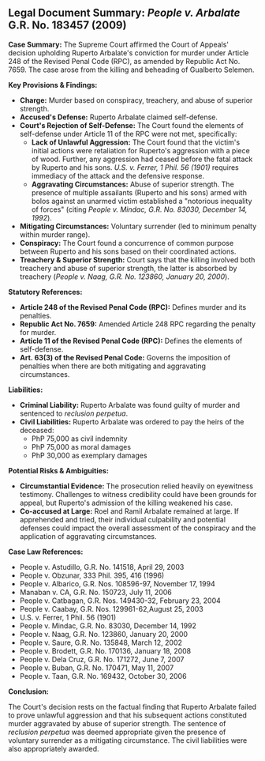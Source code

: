 ## Legal Document Summary: *People v. Arbalate* G.R. No. 183457 (2009)

**Case Summary:** The Supreme Court affirmed the Court of Appeals' decision upholding Ruperto Arbalate's conviction for murder under Article 248 of the Revised Penal Code (RPC), as amended by Republic Act No. 7659. The case arose from the killing and beheading of Gualberto Selemen.

**Key Provisions & Findings:**

*   **Charge:** Murder based on conspiracy, treachery, and abuse of superior strength.
*   **Accused's Defense:** Ruperto Arbalate claimed self-defense.
*   **Court's Rejection of Self-Defense:** The Court found the elements of self-defense under Article 11 of the RPC were not met, specifically:
    *   **Lack of Unlawful Aggression:**  The Court found that the victim's initial actions were retaliation for Ruperto's aggression with a piece of wood. Further, any aggression had ceased before the fatal attack by Ruperto and his sons. *U.S. v. Ferrer, 1 Phil. 56 (1901)* requires immediacy of the attack and the defensive response.
    *   **Aggravating Circumstances:** Abuse of superior strength. The presence of multiple assailants (Ruperto and his sons) armed with bolos against an unarmed victim established a "notorious inequality of forces" (citing *People v. Mindac, G.R. No. 83030, December 14, 1992*).
*   **Mitigating Circumstances:** Voluntary surrender (led to minimum penalty within murder range).
*   **Conspiracy:** The Court found a concurrence of common purpose between Ruperto and his sons based on their coordinated actions.
*   **Treachery & Superior Strength:** Court says that the killing involved both treachery and abuse of superior strength, the latter is absorbed by treachery (*People v. Naag, G.R. No. 123860, January 20, 2000*).

**Statutory References:**

*   **Article 248 of the Revised Penal Code (RPC):** Defines murder and its penalties.
*   **Republic Act No. 7659:** Amended Article 248 RPC regarding the penalty for murder.
*   **Article 11 of the Revised Penal Code (RPC):** Defines the elements of self-defense.
*   **Art. 63(3) of the Revised Penal Code:**  Governs the imposition of penalties when there are both mitigating and aggravating circumstances.

**Liabilities:**

*   **Criminal Liability:** Ruperto Arbalate was found guilty of murder and sentenced to *reclusion perpetua*.
*   **Civil Liabilities:** Ruperto Arbalate was ordered to pay the heirs of the deceased:
    *   PhP 75,000 as civil indemnity
    *   PhP 75,000 as moral damages
    *   PhP 30,000 as exemplary damages

**Potential Risks & Ambiguities:**

*   **Circumstantial Evidence:** The prosecution relied heavily on eyewitness testimony. Challenges to witness credibility could have been grounds for appeal, but Ruperto's admission of the killing weakened his case.
*   **Co-accused at Large:** Roel and Ramil Arbalate remained at large. If apprehended and tried, their individual culpability and potential defenses could impact the overall assessment of the conspiracy and the application of aggravating circumstances.

**Case Law References:**

*   People v. Astudillo, G.R. No. 141518, April 29, 2003
*   People v. Obzunar, 333 Phil. 395, 416 (1996)
*   People v. Albarico, G.R. Nos. 108596-97, November 17, 1994
*   Manaban v. CA, G.R. No. 150723, July 11, 2006
*   People v. Catbagan, G.R. Nos. 149430-32, February 23, 2004
*   People v. Caabay, G.R. Nos. 129961-62,August 25, 2003
*   U.S. v. Ferrer, 1 Phil. 56 (1901)
*   People v. Mindac, G.R. No. 83030, December 14, 1992
*   People v. Naag, G.R. No. 123860, January 20, 2000
*   People v. Saure, G.R. No. 135848, March 12, 2002
*   People v. Brodett, G.R. No. 170136, January 18, 2008
*   People v. Dela Cruz, G.R. No. 171272, June 7, 2007
*   People v. Buban, G.R. No. 170471, May 11, 2007
*   People v. Taan, G.R. No. 169432, October 30, 2006

**Conclusion:**

The Court's decision rests on the factual finding that Ruperto Arbalate failed to prove unlawful aggression and that his subsequent actions constituted murder aggravated by abuse of superior strength. The sentence of *reclusion perpetua* was deemed appropriate given the presence of voluntary surrender as a mitigating circumstance. The civil liabilities were also appropriately awarded.
